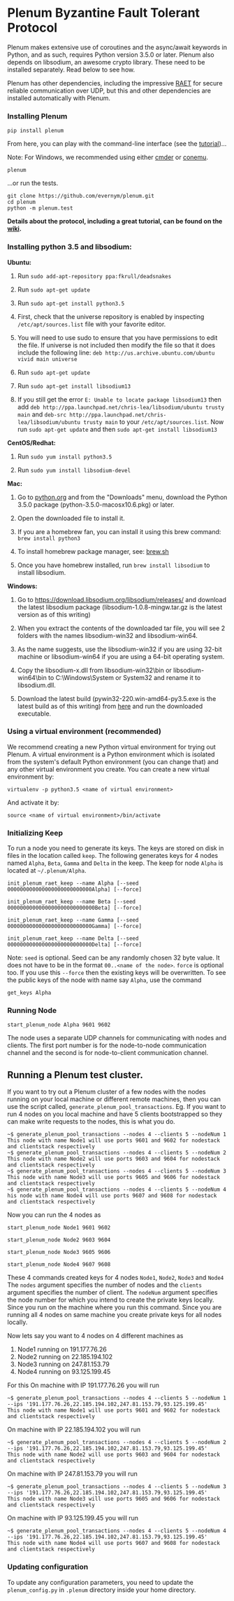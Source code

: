 # Plenum Byzantine Fault Tolerant Protocol

Plenum makes extensive use of coroutines and the async/await keywords in
Python, and as such, requires Python version 3.5.0 or later. Plenum also
depends on libsodium, an awesome crypto library. These need to be installed
separately. Read below to see how.

Plenum has other dependencies, including the impressive
[RAET](https://github.com/saltstack/raet) for secure reliable communication
over UDP, but this and other dependencies are installed automatically with
Plenum.

### Installing Plenum

```
pip install plenum
```

From here, you can play with the command-line interface (see the [tutorial](https://github.com/evernym/plenum/wiki))...

Note: For Windows, we recommended using either [cmder](http://cmder.net/) or [conemu](https://conemu.github.io/).

```
plenum
```

...or run the tests.

```
git clone https://github.com/evernym/plenum.git
cd plenum
python -m plenum.test
```

**Details about the protocol, including a great tutorial, can be found on the [wiki](https://github.com/evernym/plenum/wiki).**

### Installing python 3.5 and libsodium:

**Ubuntu:**

1. Run ```sudo add-apt-repository ppa:fkrull/deadsnakes```

2. Run ```sudo apt-get update```

3. Run ```sudo apt-get install python3.5```

4. First, check that the universe repository is enabled by inspecting ```/etc/apt/sources.list``` file with your favorite editor.

5. You will need to use sudo to ensure that you have permissions to edit the file. If universe is not included then modify the file so that it does include the following line:
```deb http://us.archive.ubuntu.com/ubuntu vivid main universe```

6. Run ```sudo apt-get update```

7. Run ```sudo apt-get install libsodium13```

8. If you still get the error ```E: Unable to locate package libsodium13``` then add ```deb http://ppa.launchpad.net/chris-lea/libsodium/ubuntu trusty main``` and ```deb-src http://ppa.launchpad.net/chris-lea/libsodium/ubuntu trusty main``` to your ```/etc/apt/sources.list```. 
Now run ```sudo apt-get update``` and then ```sudo apt-get install libsodium13``` 

**CentOS/Redhat:**

1. Run ```sudo yum install python3.5```

2. Run ```sudo yum install libsodium-devel```


**Mac:**

1. Go to [python.org](https://www.python.org) and from the "Downloads" menu, download the Python 3.5.0 package (python-3.5.0-macosx10.6.pkg) or later.

2. Open the downloaded file to install it.

3. If you are a homebrew fan, you can install it using this brew command: ```brew install python3```

4. To install homebrew package manager, see: [brew.sh](http://brew.sh/)

5. Once you have homebrew installed, run ```brew install libsodium``` to install libsodium.


**Windows:**

1. Go to https://download.libsodium.org/libsodium/releases/ and download the latest libsodium package (libsodium-1.0.8-mingw.tar.gz is the latest version as of this writing)

2. When you extract the contents of the downloaded tar file, you will see 2 folders with the names libsodium-win32 and libsodium-win64.

3. As the name suggests, use the libsodium-win32 if you are using 32-bit machine or libsodium-win64 if you are using a 64-bit operating system.

4. Copy the libsodium-x.dll from libsodium-win32\bin or libsodium-win64\bin to C:\Windows\System or System32 and rename it to libsodium.dll.

5. Download the latest build (pywin32-220.win-amd64-py3.5.exe is the latest build as of this writing) from  [here](https://sourceforge.net/projects/pywin32/files/pywin32/Build%20220/) and run the downloaded executable.


### Using a virtual environment (recommended)
We recommend creating a new Python virtual environment for trying out Plenum.
A virtual environment is a Python environment which is isolated from the
system's default Python environment (you can change that) and any other
virtual environment you create. You can create a new virtual environment by:
```
virtualenv -p python3.5 <name of virtual environment>
```

And activate it by:

```
source <name of virtual environment>/bin/activate
```


### Initializing Keep
To run a node you need to generate its keys. The keys are stored on disk in files in the location called `keep`. 
The  following generates keys for 4 nodes named `Alpha`, `Beta`, `Gamma` and `Delta` in the keep. 
The keep for node `Alpha` is located at `~/.plenum/Alpha`. 
```
init_plenum_raet_keep --name Alpha [--seed 000000000000000000000000000Alpha] [--force]
```

```
init_plenum_raet_keep --name Beta [--seed 0000000000000000000000000000Beta] [--force]
```

```
init_plenum_raet_keep --name Gamma [--seed 000000000000000000000000000Gamma] [--force]
```

```
init_plenum_raet_keep --name Delta [--seed 000000000000000000000000000Delta] [--force]
```
Note: `seed` is optional. Seed can be any randomly chosen 32 byte value. It does not have to be in the format `00..<name of the node>`.
`force` is optional too. If you use this `--force` then the existing keys will be overwritten.
To see the public keys of the node with name say `Alpha`, use the command
```
get_keys Alpha
```


### Running Node

```
start_plenum_node Alpha 9601 9602
```
The node uses a separate UDP channels for communicating with nodes and clients. 
The first port number is for the node-to-node communication channel and the second is for node-to-client communication channel.


## Running a Plenum test cluster.
If you want to try out a Plenum cluster of a few nodes with the nodes running on your local machine or different remote machines, 
then you can use the script called, `generate_plenum_pool_transactions`. Eg. If you want to run 4 nodes on you local machine and have 
5 clients bootstrapped so they can make write requests to the nodes, this is what you do.

```
~$ generate_plenum_pool_transactions --nodes 4 --clients 5 --nodeNum 1
This node with name Node1 will use ports 9601 and 9602 for nodestack and clientstack respectively
~$ generate_plenum_pool_transactions --nodes 4 --clients 5 --nodeNum 2
This node with name Node2 will use ports 9603 and 9604 for nodestack and clientstack respectively
~$ generate_plenum_pool_transactions --nodes 4 --clients 5 --nodeNum 3
This node with name Node3 will use ports 9605 and 9606 for nodestack and clientstack respectively
~$ generate_plenum_pool_transactions --nodes 4 --clients 5 --nodeNum 4
his node with name Node4 will use ports 9607 and 9608 for nodestack and clientstack respectively
```

Now you can run the 4 nodes as 
```
start_plenum_node Node1 9601 9602
```
```
start_plenum_node Node2 9603 9604
```
```
start_plenum_node Node3 9605 9606
```
```
start_plenum_node Node4 9607 9608
```

These 4 commands created keys for 4 nodes `Node1`, `Node2`, `Node3` and `Node4`
The `nodes` argument specifies the number of nodes and the `clients` argument specifies the number of client. 
The `nodeNum` argument specifies the node number for which you intend to create the private keys locally. 
Since you run on the machine where you run this command. Since you are running all 4 nodes on same machine you create private keys for all nodes locally.
 
Now lets say you want to 4 nodes on 4 different machines as
1. Node1 running on 191.177.76.26
2. Node2 running on 22.185.194.102
3. Node3 running on 247.81.153.79
4. Node4 running on 93.125.199.45

For this
On machine with IP 191.177.76.26 you will run
```
~$ generate_plenum_pool_transactions --nodes 4 --clients 5 --nodeNum 1 --ips '191.177.76.26,22.185.194.102,247.81.153.79,93.125.199.45'
This node with name Node1 will use ports 9601 and 9602 for nodestack and clientstack respectively
```

On machine with IP 22.185.194.102 you will run
```
~$ generate_plenum_pool_transactions --nodes 4 --clients 5 --nodeNum 2 --ips '191.177.76.26,22.185.194.102,247.81.153.79,93.125.199.45'
This node with name Node2 will use ports 9603 and 9604 for nodestack and clientstack respectively
```

On machine with IP 247.81.153.79 you will run
```
~$ generate_plenum_pool_transactions --nodes 4 --clients 5 --nodeNum 3 --ips '191.177.76.26,22.185.194.102,247.81.153.79,93.125.199.45'
This node with name Node3 will use ports 9605 and 9606 for nodestack and clientstack respectively
```

On machine with IP 93.125.199.45 you will run
```
~$ generate_plenum_pool_transactions --nodes 4 --clients 5 --nodeNum 4 --ips '191.177.76.26,22.185.194.102,247.81.153.79,93.125.199.45'
This node with name Node4 will use ports 9607 and 9608 for nodestack and clientstack respectively
```


### Updating configuration
To update any configuration parameters, you need to update the `plenum_config.py` in `.plenum` directory inside your home directory. 
